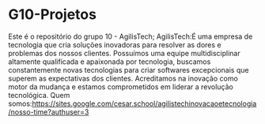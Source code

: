 # G10-Projetos
Este é o repositório do grupo 10 - AgilisTech;
AgilisTech:É uma empresa de tecnologia que cria soluções inovadoras para resolver as dores e problemas dos nossos clientes. Possuímos uma equipe multidisciplinar altamente qualificada e apaixonada por tecnologia, buscamos constantemente novas tecnologias para criar softwares excepcionais que superem as expectativas dos clientes. Acreditamos na inovação como motor da mudança e estamos comprometidos em liderar a revolução tecnológica.
Quem somos:https://sites.google.com/cesar.school/agilistechinovacaoetecnologia/nosso-time?authuser=3
